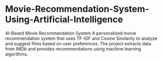 # Movie-Recommendation-System-Using-Artificial-Intelligence
AI-Based Movie Recommendation System  A personalized movie recommendation system that uses TF-IDF and Cosine Similarity to analyze and suggest films based on user preferences. The project extracts data from IMDb and provides recommendations using machine learning algorithms.
